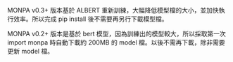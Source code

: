 MONPA v0.3+ 版本基於 ALBERT 重新訓練，大幅降低模型檔的大小，並加快執行效率。所以完成 pip install 後不需要再另行下載模型檔。

MONPA v0.2+ 版本是基於 bert 模型，因為訓練出的模型較大，所以採取第一次 import monpa 時自動下載約 200MB 的 model 檔。以後不需再下載，除非需要更新 model 檔。
